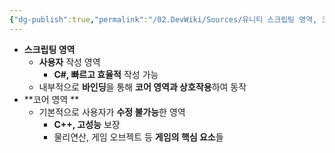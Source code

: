 ```yaml
---
{"dg-publish":true,"permalink":"/02.DevWiki/Sources/유니티 스크립팅 영역, 코어 영역/","noteIcon":"","created":"2024-12-01T18:05:28.000+09:00","updated":"2025-07-19T22:58:36.000+09:00"}
---
```


* **스크립팅 영역**
	* **사용자** 작성 영역
		* **C#, 빠르고 효율적** 작성 가능
	* 내부적으로 **바인딩**을 통해 **코어 영역과 상호작용**하여 동작
* **코어 영역 **
	* 기본적으로 사용자가 **수정 불가능**한 영역
		* **C++, 고성능** 보장
		* 물리연산, 게임 오브젝트 등 **게임의 핵심 요소**들